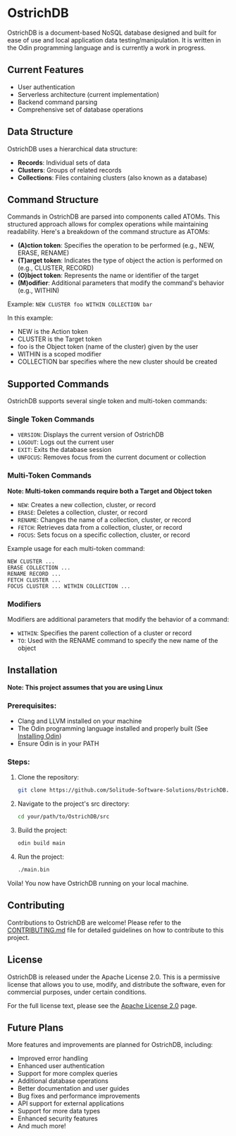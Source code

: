 # OstrichDB

OstrichDB is a document-based NoSQL database designed and built for ease of use and local application data testing/manipulation. It is written in the Odin programming language and is currently a work in progress.

## Current Features

- User authentication
- Serverless architecture (current implementation)
- Backend command parsing
- Comprehensive set of database operations

## Data Structure

OstrichDB uses a hierarchical data structure:

- **Records**: Individual sets of data
- **Clusters**: Groups of related records
- **Collections**: Files containing clusters (also known as a database)

## Command Structure

Commands in OstrichDB are parsed into components called ATOMs. This structured approach allows for complex operations while maintaining readability. Here's a breakdown of the command structure as ATOMs:

- **(A)ction token**: Specifies the operation to be performed (e.g., NEW, ERASE, RENAME)
- **(T)arget token**: Indicates the type of object the action is performed on (e.g., CLUSTER, RECORD)
- **(O)bject token**: Represents the name or identifier of the target
- **(M)odifier**: Additional parameters that modify the command's behavior (e.g., WITHIN)

Example: `NEW CLUSTER foo WITHIN COLLECTION bar`

In this example:
- NEW is the Action token
- CLUSTER is the Target token
- foo is the Object token (name of the cluster) given by the user
- WITHIN is a scoped modifier
- COLLECTION bar specifies where the new cluster should be created

## Supported Commands

OstrichDB supports several single token and multi-token commands:

### Single Token Commands

- `VERSION`: Displays the current version of OstrichDB
- `LOGOUT`: Logs out the current user
- `EXIT`: Exits the database session
- `UNFOCUS`: Removes focus from the current document or collection

### Multi-Token Commands

**Note: Multi-token commands require both a Target and Object token**

- `NEW`: Creates a new collection, cluster, or record
- `ERASE`: Deletes a collection, cluster, or record
- `RENAME`: Changes the name of a collection, cluster, or record
- `FETCH`: Retrieves data from a collection, cluster, or record
- `FOCUS`: Sets focus on a specific collection, cluster, or record

Example usage for each multi-token command:
```
NEW CLUSTER ...
ERASE COLLECTION ...
RENAME RECORD ...
FETCH CLUSTER ...
FOCUS CLUSTER ... WITHIN COLLECTION ...
```

### Modifiers

Modifiers are additional parameters that modify the behavior of a command:

- `WITHIN`: Specifies the parent collection of a cluster or record
- `TO`: Used with the RENAME command to specify the new name of the object

## Installation

**Note: This project assumes that you are using Linux**

### Prerequisites:

- Clang and LLVM installed on your machine
- The Odin programming language installed and properly built (See [Installing Odin](https://odin-lang.org/docs/install/))
- Ensure Odin is in your PATH

### Steps:

1. Clone the repository:
   ```bash
   git clone https://github.com/Solitude-Software-Solutions/OstrichDB.git
   ```

2. Navigate to the project's src directory:
   ```bash
   cd your/path/to/OstrichDB/src
   ```

3. Build the project:
   ```bash
   odin build main
   ```

4. Run the project:
   ```bash
   ./main.bin
   ```

Voila! You now have OstrichDB running on your local machine.

## Contributing

Contributions to OstrichDB are welcome! Please refer to the [CONTRIBUTING.md](CONTRIBUTING.md) file for detailed guidelines on how to contribute to this project.

## License

OstrichDB is released under the Apache License 2.0. This is a permissive license that allows you to use, modify, and distribute the software, even for commercial purposes, under certain conditions.

For the full license text, please see the [Apache License 2.0](https://www.apache.org/licenses/LICENSE-2.0) page.

## Future Plans

More features and improvements are planned for OstrichDB, including:
- Improved error handling
- Enhanced user authentication
- Support for more complex queries
- Additional database operations
- Better documentation and user guides
- Bug fixes and performance improvements
- API support for external applications
- Support for more data types
- Enhanced security features
- And much more!
